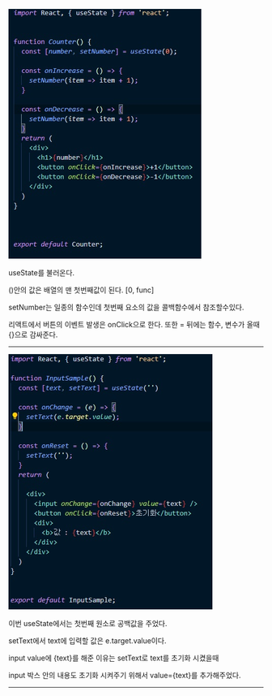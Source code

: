 

![1](1.jpg)

useState를 불러온다.

()안의 값은 배열의 맨 첫번째값이 된다. [0, func]

setNumber는 일종의 함수인데 첫번째 요소의 값을 콜백함수에서 참조할수있다.

리액트에서 버튼의 이벤트 발생은 onClick으로 한다. 또한 = 뒤에는 함수, 변수가 올때 {}으로 감싸준다.



---

![2](2.jpg)



이번 useState에서는 첫번째 원소로 공백값을 주었다.

setText에서 text에 입력할 값은 e.target.value이다.

input value에 {text}를 해준 이유는 setText로 text를 초기화 시켰을때

input 박스 안의 내용도 초기화 시켜주기 위해서 value={text}를 추가해주었다.



---

